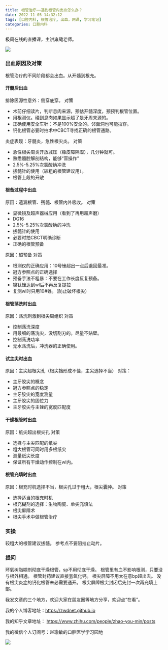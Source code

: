 ```yaml
---
title: 根管治疗——遇到根管内出血怎么办？
date: 2022-11-05 14:32:12
tags: [口腔内科, 根管治疗, 出血，网课, 学习笔记]
categories: 口腔内科
---
```

极周在线的直播课，主讲雍颹老师。

![](https://zymblog-1258069789.cos.ap-chengdu.myqcloud.com/blog0329-blood/01.jpg)

### 出血原因及对策
根管治疗的不同阶段都会出血。从开髓到根充。
#### 开髓后出血
排除医源性意外：侧穿底穿。
对策
- 术前仔细读片，判断息肉来源，预估开髓深度，预预判根管位置。
- 用根测仪。碰到息肉如果显示超了是牙周来源的。
- 正确使用安全车针：不是100%安全的。邻面洞也可能拉穿。
- 钙化根管必要时拍术中CBCT寻找正确的根管通路。

炎症表现：牙髓炎，急性根尖炎。
对策
- 急性根尖周炎开放减压（橡皮障隔湿），几分钟就可。
- 熟悉髓腔解剖结构，能够“盲操作”
- 2.5%-5.25%次氯酸钠冲洗
- 拔髓针的使用（较粗的根管建议用）。
- 根管上段的开敞

#### 根备过程中出血
原因：遗漏根管、残髓、根管内外吸收。
对策
- 显微镜及超声器械应用（看到了再用超声磨）
- DG16
- 2.5%-5.25%次氯酸钠的冲洗
- 拔髓针的使用
- 必要时拍CBCT明确诊断
- 正确的根管预备

原因：超预备
对策
- 根测仪的正确应用：10号锉超出一点后退回最准。
- 冠方参照点的正确选择
- 预备手法不粗暴：不要在工作长度反复预备。
- 镍钛锉达到wl后不再反复提拉
- 复测wl时只用10#锉。（防止破坏根尖）

#### 根管荡洗时出血
原因：荡洗刺激到根尖周组织
对策
- 控制荡洗深度
- 用最细的荡洗尖，没切割刃的。尽量不贴壁。
- 控制荡洗功率
- 无水荡洗后，冲洗器的正确使用。

#### 试主尖时出血
原因：主尖超根尖孔（根尖挡形成不佳，主尖选择不当）
对策：
- 主牙胶尖的概念
- 冠方参照点的稳定
- 主牙胶尖的宽度测量
- 主牙胶尖的固位力
- 主牙胶尖与主锉的宽度匹配度

#### 干燥根管时出血
原因：纸尖超出根尖孔
对策
- 选择与主尖匹配的纸尖
- 粗大根管可同时用多根纸尖
- 测量纸尖长度
- 保证所有干燥动作控制在wl内。

#### 根管充填时出血
原因：根充时机选择不当，根尖孔过于粗大，根尖囊肿。
对策
- 选择适当的根充时机
- 根充糊剂的选择：生物陶瓷、单尖充填法
- 根尖屏障术
- 根尖手术中做根管治疗

### 实操
较粗大的根管建议拔髓。
参考点不要阻挡止动片。

### 提问
环氧树脂糊剂彻底干燥根管，sp不用彻底干燥。
根管里有血不影响根测，只要没与根外相通。
根管封药建议直接氢氧化钙。
根尖屏障不用太在意bp超出去。
没有根尖炎症的钙化根管未必需要通开。
根尖屏障根尖封闭后先封一次再充填上部。



我发文章的三个地方，欢迎大家在朋友圈等地方分享，欢迎点“在看”。

我的个人博客地址：https://zwdnet.github.io

我的知乎文章地址： https://www.zhihu.com/people/zhao-you-min/posts

我的微信个人订阅号：赵瑜敏的口腔医学学习园地

![](https://zymblog-1258069789.cos.ap-chengdu.myqcloud.com/other/wx.jpg)
